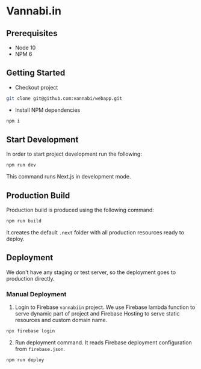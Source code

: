 # Vannabi.in

## Prerequisites

- Node 10
- NPM 6

## Getting Started

- Checkout project

```bash
git clone git@github.com:vannabi/webapp.git
```

- Install NPM dependencies

```bash
npm i
```

## Start Development

In order to start project development run the following:

```bash
npm run dev
```

This command runs Next.js in development mode.

## Production Build

Production build is produced using the following command:

```bash
npm run build
```

It creates the default `.next` folder with all production resources ready to deploy.

## Deployment

We don't have any staging or test server, so the deployment goes to production directly.

### Manual Deployment

1. Login to Firebase `vannabiin` project. We use Firebase lambda function to serve dynamic part of project and Firebase Hosting to serve static resources and custom domain name.

```bash
npx firebase login
```

2. Run deployment command. It reads Firebase deployment configuration from `firebase.json`.

```bash
npm run deploy
```
